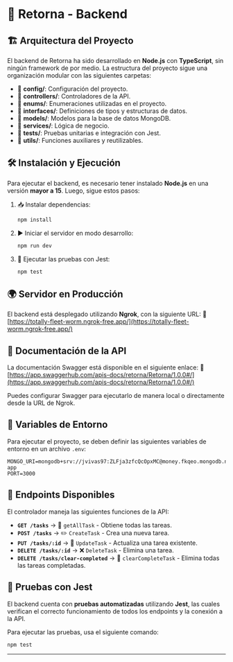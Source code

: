 # 🚀 Retorna - Backend

## 🏗️ Arquitectura del Proyecto
El backend de Retorna ha sido desarrollado en **Node.js** con **TypeScript**, sin ningún framework de por medio. La estructura del proyecto sigue una organización modular con las siguientes carpetas:

- 📂 **config/**: Configuración del proyecto.
- 📂 **controllers/**: Controladores de la API.
- 📂 **enums/**: Enumeraciones utilizadas en el proyecto.
- 📂 **interfaces/**: Definiciones de tipos y estructuras de datos.
- 📂 **models/**: Modelos para la base de datos MongoDB.
- 📂 **services/**: Lógica de negocio.
- 📂 **tests/**: Pruebas unitarias e integración con Jest.
- 📂 **utils/**: Funciones auxiliares y reutilizables.

## 🛠️ Instalación y Ejecución
Para ejecutar el backend, es necesario tener instalado **Node.js** en una versión **mayor a 15**. Luego, sigue estos pasos:

1. 📥 Instalar dependencias:
   ```sh
   npm install
   ```
2. ▶️ Iniciar el servidor en modo desarrollo:
   ```sh
   npm run dev
   ```
3. 🧪 Ejecutar las pruebas con Jest:
   ```sh
   npm test
   ```

## 🌍 Servidor en Producción
El backend está desplegado utilizando **Ngrok**, con la siguiente URL:
🔗 [https://totally-fleet-worm.ngrok-free.app/](https://totally-fleet-worm.ngrok-free.app/)

## 📜 Documentación de la API
La documentación Swagger está disponible en el siguiente enlace:
🔗 [https://app.swaggerhub.com/apis-docs/retorna/Retorna/1.0.0#/](https://app.swaggerhub.com/apis-docs/retorna/Retorna/1.0.0#/)

Puedes configurar Swagger para ejecutarlo de manera local o directamente desde la URL de Ngrok.

## 🔑 Variables de Entorno
Para ejecutar el proyecto, se deben definir las siguientes variables de entorno en un archivo `.env`:

```
MONGO_URI=mongodb+srv://jvivas97:ZLFja3zfcQcOpxMC@money.fkqeo.mongodb.net/task-app
PORT=3000
```

## 🔄 Endpoints Disponibles
El controlador maneja las siguientes funciones de la API:

- **`GET /tasks`** → 📌 `getAllTask` - Obtiene todas las tareas.
- **`POST /tasks`** → ✏️ `CreateTask` - Crea una nueva tarea.
- **`PUT /tasks/:id`** → 🔄 `UpdateTask` - Actualiza una tarea existente.
- **`DELETE /tasks/:id`** → ❌ `DeleteTask` - Elimina una tarea.
- **`DELETE /tasks/clear-completed`** → 🧹 `clearCompleteTask` - Elimina todas las tareas completadas.

## 🧪 Pruebas con Jest
El backend cuenta con **pruebas automatizadas** utilizando **Jest**, las cuales verifican el correcto funcionamiento de todos los endpoints y la conexión a la API.

Para ejecutar las pruebas, usa el siguiente comando:
```sh
npm test
```

---


